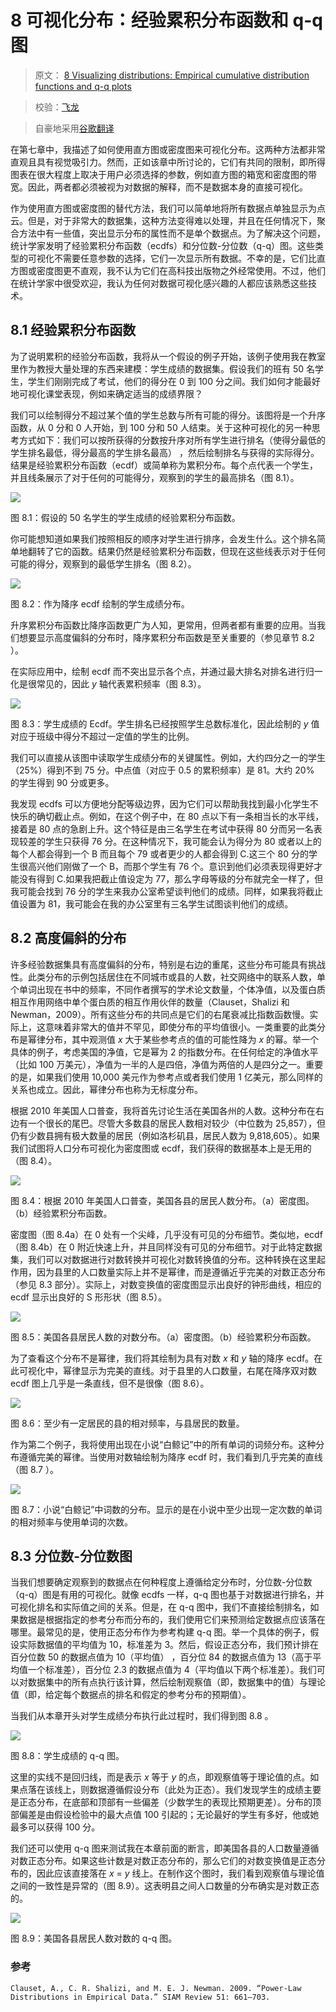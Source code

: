 # 8 可视化分布：经验累积分布函数和 q-q 图

> 原文： [8 Visualizing distributions: Empirical cumulative distribution functions and q-q plots](https://serialmentor.com/dataviz/ecdf-qq.html)

> 校验：[飞龙](https://github.com/wizardforcel)

> 自豪地采用[谷歌翻译](https://translate.google.cn/)

在第七章中，我描述了如何使用直方图或密度图来可视化分布。这两种方法都非常直观且具有视觉吸引力。然而，正如该章中所讨论的，它们有共同的限制，即所得图表在很大程度上取决于用户必须选择的参数，例如直方图的箱宽和密度图的带宽。因此，两者都必须被视为对数据的解释，而不是数据本身的直接可视化。

作为使用直方图或密度图的替代方法，我们可以简单地将所有数据点单独显示为点云。但是，对于非常大的数据集，这种方法变得难以处理，并且在任何情况下，聚合方法中有一些值，突出显示分布的属性而不是单个数据点。为了解决这个问题，统计学家发明了经验累积分布函数（ecdfs）和分位数-分位数（q-q）图。这些类型的可视化不需要任意参数的选择，它们一次显示所有数据。不幸的是，它们比直方图或密度图更不直观，我不认为它们在高科技出版物之外经常使用。不过，他们在统计学家中很受欢迎，我认为任何对数据可视化感兴趣的人都应该熟悉这些技术。

## 8.1 经验累积分布函数

为了说明累积的经验分布函数，我将从一个假设的例子开始，该例子使用我在教室里作为教授大量处理的东西来建模：学生成绩的数据集。假设我们的班有 50 名学生，学生们刚刚完成了考试，他们的得分在 0 到 100 分之间。我们如何才能最好地可视化课堂表现，例如来确定适当的成绩界限？

我们可以绘制得分不超过某个值的学生总数与所有可能的得分。该图将是一个升序函数，从 0 分和 0 人开始，到 100 分和 50 人结束。关于这种可视化的另一种思考方式如下：我们可以按所获得的分数按升序对所有学生进行排名（使得分最低的学生排名最低，得分最高的学生排名最高） ，然后绘制排名与获得的实际得分。结果是经验累积分布函数（ecdf）或简单称为累积分布。每个点代表一个学生，并且线条展示了对于任何的可能得分，观察到的学生的最高排名（图 8.1）。

![](img/051276ea53a712194e3139f5f5e2e274.jpg)

图 8.1：假设的 50 名学生的学生成绩的经验累积分布函数。

你可能想知道如果我们按照相反的顺序对学生进行排序，会发生什么。这个排名简单地翻转了它的函数。结果仍然是经验累积分布函数，但现在这些线表示对于任何可能的得分，观察到的最低学生排名（图 8.2）。

![](img/ea766df995d2992d42707fc7e709d419.jpg)

图 8.2：作为降序 ecdf 绘制的学生成绩分布。

升序累积分布函数比降序函数更广为人知，更常用，但两者都有重要的应用。当我们想要显示高度偏斜的分布时，降序累积分布函数是至关重要的（参见章节 8.2 ）。

在实际应用中，绘制 ecdf 而不突出显示各个点，并通过最大排名对排名进行归一化是很常见的，因此 *y* 轴代表累积频率（图 8.3）。

![](img/f7254b518c3ff161fcd078afa0622194.jpg)

图 8.3：学生成绩的 Ecdf。学生排名已经按照学生总数标准化，因此绘制的 *y* 值对应于班级中得分不超过一定值的学生的比例。

我们可以直接从该图中读取学生成绩分布的关键属性。例如，大约四分之一的学生（25%）得到不到 75 分。中点值（对应于 0.5 的累积频率）是 81。大约 20% 的学生得到 90 分或更多。

我发现 ecdfs 可以方便地分配等级边界，因为它们可以帮助我找到最小化学生不快乐的确切截止点。例如，在这个例子中，在 80 点以下有一条相当长的水平线，接着是 80 点的急剧上升。这个特征是由三名学生在考试中获得 80 分而另一名表现较差的学生只获得 76 分。在这种情况下，我可能会认为得分为 80 或者以上的每个人都会得到一个 B 而且每个 79 或者更少的人都会得到 C.这三个 80 分的学生很高兴他们刚做了一个 B，而那个学生有 76 个。意识到他们必须表现得更好才能没有得到 C.如果我把截止值设定为 77，那么字母等级的分布就完全一样了，但我可能会找到 76 分的学生来我办公室希望谈判他们的成绩。同样，如果我将截止值设置为 81，我可能会在我的办公室里有三名学生试图谈判他们的成绩。

## 8.2 高度偏斜的分布

许多经验数据集具有高度偏斜的分布，特别是右边的重尾，这些分布可能具有挑战性。此类分布的示例包括居住在不同城市或县的人数，社交网络中的联系人数，单个单词出现在书中的频率，不同作者撰写的学术论文数量，个体净值，以及蛋白质相互作用网络中单个蛋白质的相互作用伙伴的数量（Clauset，Shalizi 和 Newman，2009）。所有这些分布的共同点是它们的右尾衰减比指数函数慢。实际上，这意味着非常大的值并不罕见，即使分布的平均值很小。一类重要的此类分布是幂律分布，其中观测值 *x* 大于某些参考点的值的可能性降为 *x* 的幂。举一个具体的例子，考虑美国的净值，它是幂为 2 的指数分布。在任何给定的净值水平（比如 100 万美元），净值为一半的人是四倍，净值为两倍的人是四分之一。重要的是，如果我们使用 10,000 美元作为参考点或者我们使用 1 亿美元，那么同样的关系也成立。因此，幂律分布也称为无标度分布。

根据 2010 年美国人口普查，我将首先讨论生活在美国各州的人数。这种分布在右边有一个很长的尾巴。尽管大多数县的居民人数相对较少（中位数为 25,857），但仍有少数县拥有极大数量的居民（例如洛杉矶县，居民人数为 9,818,605）。如果我们试图将人口分布可视化为密度图或 ecdf，我们获得的数据基本上是无用的（图 8.4）。

![](img/e4747e800f8bfae58a3ace3036c218ee.jpg)

图 8.4：根据 2010 年美国人口普查，美国各县的居民人数分布。（a）密度图。 （b）经验累积分布函数。

密度图（图 8.4a）在 0 处有一个尖峰，几乎没有可见的分布细节。类似地，ecdf（图 8.4b）在 0 附近快速上升，并且同样没有可见的分布细节。对于此特定数据集，我们可以对数据进行对数转换并可视化对数转换值的分布。这种转换在这里起作用，因为县里的人口数量实际上并不是幂律，而是遵循近乎完美的对数正态分布（参见 8.3 部分）。实际上，对数变换值的密度图显示出良好的钟形曲线，相应的 ecdf 显示出良好的 S 形形状（图 8.5）。

![](img/bbd5b9c66f03899d2c6aade2af342e18.jpg)

图 8.5：美国各县居民人数的对数分布。（a）密度图。（b）经验累积分布函数。

为了查看这个分布不是幂律，我们将其绘制为具有对数 *x* 和 *y* 轴的降序 ecdf。在此可视化中，幂律显示为完美的直线。对于县里的人口数量，右尾在降序双对数 ecdf 图上几乎是一条直线，但不是很像（图 8.6）。

![](img/e7b8a52ba3ef01395f881cd6dae1d659.jpg)

图 8.6：至少有一定居民的县的相对频率，与县居民的数量。

作为第二个例子，我将使用出现在小说“白鲸记”中的所有单词的词频分布。这种分布遵循完美的幂律。当使用对数轴绘制为降序 ecdf 时，我们看到几乎完美的直线（图 8.7 ）。

![](img/0b70b9ad00bd18d7a5d9861955566085.jpg)

图 8.7：小说“白鲸记”中词数的分布。显示的是在小说中至少出现一定次数的单词的相对频率与使用单词的次数。

## 8.3 分位数-分位数图

当我们想要确定观察到的数据点在何种程度上遵循给定分布时，分位数-分位数（q-q）图是有用的可视化。就像 ecdfs 一样，q-q 图也基于对数据进行排名，并可视化排名和实际值之间的关系。但是，在 q-q 图中，我们不直接绘制排名，如果数据是根据指定的参考分布而分布的，我们使用它们来预测给定数据点应该落在哪里。最常见的是，使用正态分布作为参考构建 q-q 图。举一个具体的例子，假设实际数据值的平均值为 10，标准差为 3。然后，假设正态分布，我们预计排在百分位数 50 的数据点值为 10（平均值） ，百分位 84 的数据点值为 13（高于平均值一个标准差），百分位 2.3 的数据点值为 4（平均值以下两个标准差）。我们可以对数据集中的所有点执行该计算，然后绘制观察值（即，数据集中的值）与理论值（即，给定每个数据点的排名和假定的参考分布的预期值）。

当我们从本章开头对学生成绩分布执行此过程时，我们得到图 8.8 。

![](img/2116bb1432feddf33f7ba8e726498a0b.jpg)

图 8.8：学生成绩的 q-q 图。

这里的实线不是回归线，而是表示 *x* 等于 *y* 的点，即观察值等于理论值的点。如果点落在该线上，则数据遵循假设分布（此处为正态）。我们发现学生的成绩主要是正态分布，在底部和顶部有一些偏差（少数学生的表现比预期更差）。分布的顶部偏差是由假设检验中的最大点值 100 引起的；无论最好的学生有多好，他或她最多可以获得 100 分。

我们还可以使用 q-q 图来测试我在本章前面的断言，即美国各县的人口数量遵循对数正态分布。如果这些计数是对数正态分布的，那么它们的对数变换值是正态分布的，因此应该直接落在 *x* = *y* 线上。在制作这个图时，我们看到观察值与理论值之间的一致性是异常的（图 8.9）。这表明县之间人口数量的分布确实是对数正态的。

![](img/6d36b34ad5acb91f89d60b4007bdf25f.jpg)

图 8.9：美国各县居民人数对数的 q-q 图。

### 参考

```
Clauset, A., C. R. Shalizi, and M. E. J. Newman. 2009. “Power-Law Distributions in Empirical Data.” SIAM Review 51: 661–703.
```